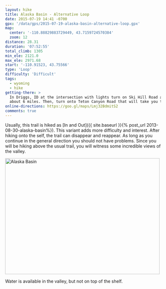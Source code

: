```yaml
---
layout: hike
title: Alaska Basin - Alternative Loop
date: 2015-07-19 14:41 -0700
gpx: '/data/gps/2015-07-19-alaska-basin-alternative-loop.gpx'
map:
  center: '-110.88829883729449, 43.7159724570384'
  zoom: 12
distance: 28.31
duration: '07:52:55'
total_climb: 1305
min_ele: 2121.0
max_ele: 2971.68
start: '-110.91523, 43.75566'
type: 'Loop'
difficulty: 'Difficult'
tags:
  - wyoming
  - hike
getting-there: >
  In Driggs, ID at the intersection with lights turn on Ski Hill Road and drive on the road for
  about 6 miles. Then, turn onto Teton Canyon Road that will take you to the trail head.
online-directions: https://goo.gl/maps/Lmj32BdmitS2
comments: true
---
```


Usually, this trail is hiked as [In and Out]({{ site.baseurl }}{% post_url 2013-08-30-alaska-basin%}).
This variant adds more difficulty and interest. After hiking onto the self, the trail can disappear
and reappear. As long as you continue in the general direction you should not have problems.
Since you will be hiking above the usual trail, you will witness some incredible views of the
valley.

<a data-flickr-embed="true" href="https://www.flickr.com/photos/101945058@N06/19834133706/in/photolist-fTBkv7-qmj23Q-fTBgcN-q72Fr3-qoq5cg-wdF7Ww" title="Alaska Basin"><img src="https://farm4.staticflickr.com/3699/19834133706_8493aab5a8.jpg" width="500" height="375" alt="Alaska Basin"></a><script async src="//embedr.flickr.com/assets/client-code.js" charset="utf-8"></script>

Water is available in the valley, but not on top of the shelf.
